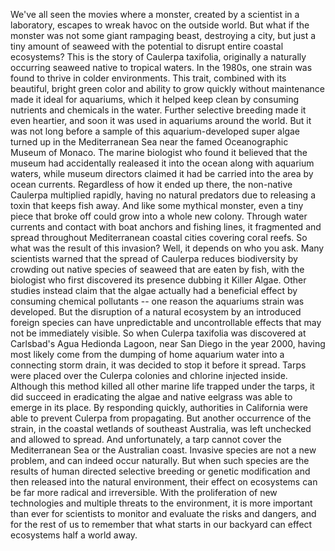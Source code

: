 
We&#39;ve all seen the movies where a monster,
created by a scientist in a laboratory,
escapes to wreak havoc on the outside world.
But what if the monster was not some giant rampaging beast,
destroying a city, but just a tiny amount of seaweed
with the potential to disrupt entire coastal ecosystems?
This is the story of Caulerpa taxifolia,
originally a naturally occurring seaweed
native to tropical waters.
In the 1980s, one strain was found to thrive in colder environments.
This trait, combined with its beautiful, bright green color
and ability to grow quickly without maintenance
made it ideal for aquariums, which it helped keep clean
by consuming nutrients and chemicals in the water.
Further selective breeding made it even heartier,
and soon it was used in aquariums around the world.
But it was not long before a sample of this
aquarium-developed super algae
turned up in the Mediterranean Sea
near the famed Oceanographic Museum of Monaco.
The marine biologist who found it believed that
the museum had accidentally realeased it into the ocean
along with aquarium waters,
while museum directors claimed
it had be carried into the area by ocean currents.
Regardless of how it ended up there,
the non-native Caulerpa multiplied rapidly,
having no natural predators
due to releasing a toxin that keeps fish away.
And like some mythical monster, even a tiny piece that broke off
could grow into a whole new colony.
Through water currents and contact with boat anchors and fishing lines,
it fragmented and spread throughout Mediterranean coastal cities
covering coral reefs.
So what was the result of this invasion?
Well, it depends on who you ask.
Many scientists warned that the spread of Caulerpa
reduces biodiversity by crowding out native species of seaweed
that are eaten by fish,
with the biologist who first discovered its presence dubbing it
Killer Algae.
Other studies instead claim
that the algae actually had a beneficial effect
by consuming chemical pollutants --
one reason the aquariums strain was developed.
But the disruption of a natural ecosystem
by an introduced foreign species
can have unpredictable and uncontrollable effects
that may not be immediately visible.
So when Culerpa taxifolia was discovered
at Carlsbad&#39;s Agua Hedionda Lagoon,
near San Diego in the year 2000,
having most likely come from the dumping
of home aquarium water into a connecting storm drain,
it was decided to stop it before it spread.
Tarps were placed over the Culerpa colonies
and chlorine injected inside.
Although this method killed
all other marine life trapped under the tarps,
it did succeed in eradicating the algae
and native eelgrass was able to emerge in its place.
By responding quickly, authorities in California
were able to prevent Culerpa from propagating.
But another occurrence of the strain,
in the coastal wetlands of southeast Australia,
was left unchecked and allowed to spread.
And unfortunately, a tarp cannot cover the Mediterranean Sea
or the Australian coast.
Invasive species are not a new problem,
and can indeed occur naturally.
But when such species are the results of
human directed selective breeding or genetic modification
and then released into the natural environment,
their effect on ecosystems
can be far more radical and irreversible.
With the proliferation of new technologies
and multiple threats to the environment,
it is more important than ever for scientists
to monitor and evaluate the risks and dangers,
and for the rest of us to remember
that what starts in our backyard
can effect ecosystems half a world away.

